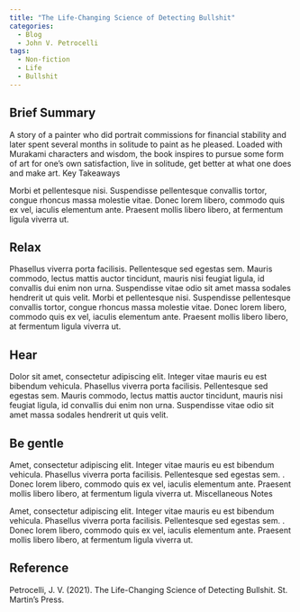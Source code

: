 ```yaml
---
title: "The Life-Changing Science of Detecting Bullshit"
categories:
  - Blog
  - John V. Petrocelli
tags:
  - Non-fiction
  - Life
  - Bullshit
---
```


## Brief Summary

A story of a painter who did portrait commissions for financial stability and later spent several months in solitude to paint as he pleased. Loaded with Murakami characters and wisdom, the book inspires to pursue some form of art for one’s own satisfaction, live in solitude, get better at what one does and make art.
Key Takeaways

Morbi et pellentesque nisi. Suspendisse pellentesque convallis tortor, congue rhoncus massa molestie vitae. Donec lorem libero, commodo quis ex vel, iaculis elementum ante. Praesent mollis libero libero, at fermentum ligula viverra ut.

## Relax

Phasellus viverra porta facilisis. Pellentesque sed egestas sem. Mauris commodo, lectus mattis auctor tincidunt, mauris nisi feugiat ligula, id convallis dui enim non urna. Suspendisse vitae odio sit amet massa sodales hendrerit ut quis velit. Morbi et pellentesque nisi. Suspendisse pellentesque convallis tortor, congue rhoncus massa molestie vitae. Donec lorem libero, commodo quis ex vel, iaculis elementum ante. Praesent mollis libero libero, at fermentum ligula viverra ut.

## Hear

Dolor sit amet, consectetur adipiscing elit. Integer vitae mauris eu est bibendum vehicula. Phasellus viverra porta facilisis. Pellentesque sed egestas sem. Mauris commodo, lectus mattis auctor tincidunt, mauris nisi feugiat ligula, id convallis dui enim non urna. Suspendisse vitae odio sit amet massa sodales hendrerit ut quis velit.

## Be gentle

Amet, consectetur adipiscing elit. Integer vitae mauris eu est bibendum vehicula. Phasellus viverra porta facilisis. Pellentesque sed egestas sem. . Donec lorem libero, commodo quis ex vel, iaculis elementum ante. Praesent mollis libero libero, at fermentum ligula viverra ut.
Miscellaneous Notes

Amet, consectetur adipiscing elit. Integer vitae mauris eu est bibendum vehicula. Phasellus viverra porta facilisis. Pellentesque sed egestas sem. . Donec lorem libero, commodo quis ex vel, iaculis elementum ante. Praesent mollis libero libero, at fermentum ligula viverra ut.

## Reference
Petrocelli, J. V. (2021). The Life-Changing Science of Detecting Bullshit. St. Martin’s Press. 